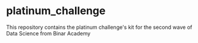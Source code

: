 # platinum_challenge

This repository contains the platinum challenge's kit for the second wave of Data Science from Binar Academy
